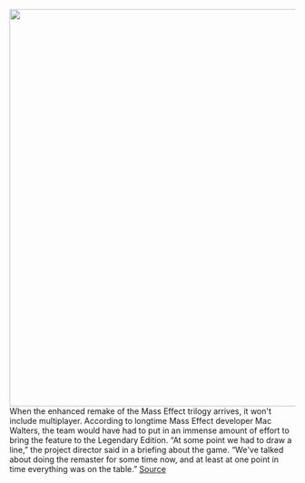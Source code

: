 <img src='https://cdn.vox-cdn.com/thumbor/MBh6_vFDB0nFWhHVE0ytXAkKW4g=/0x0:3840x2160/1200x800/filters:focal(2026x408:2640x1022)/cdn.vox-cdn.com/uploads/chorus_image/image/68757127/Mass_Effect_Legendary_Edition__EDENPRIME_3840x2160.0.png' width='700px' /><br/>
When the enhanced remake of the Mass Effect trilogy arrives, it won't include multiplayer. According to longtime Mass Effect developer Mac Walters, the team would have had to put in an immense amount of effort to bring the feature to the Legendary Edition. “At some point we had to draw a line,” the project director said in a briefing about the game. “We've talked about doing the remaster for some time now, and at least at one point in time everything was on the table.”
<a href='https://www.theverge.com/2021/2/2/22256376/mass-effect-legendary-edition-no-multiplayer'> Source <a/>